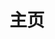 ---
home: true
layout: BlogHome
icon: home
title: 主页
heroImage: /hero.jpg
heroText: Neking
tagline: 第一性原理，技术引领革命！
heroFullScreen: true
# projects:
#   - icon: project
#     name: project name
#     desc: project detailed description
#     link: https://your.project.link

footer: 宁用问号寻遍世界，不用句号了却此生！
---